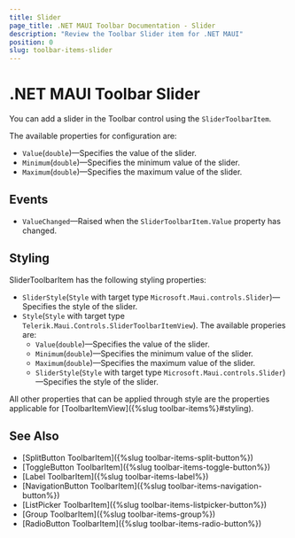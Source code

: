 ```yaml
---
title: Slider
page_title: .NET MAUI Toolbar Documentation - Slider
description: "Review the Toolbar Slider item for .NET MAUI"
position: 0
slug: toolbar-items-slider
---
```


# .NET MAUI Toolbar Slider

You can add a slider in the Toolbar control using the `SliderToolbarItem`.

The available properties for configuration are:

* `Value`(`double`)&mdash;Specifies the value of the slider.
* `Minimum`(`double`)&mdash;Specifies the minimum value of the slider.
* `Maximum`(`double`)&mdash;Specifies the maximum value of the slider.

## Events

* `ValueChanged`&mdash;Raised when the `SliderToolbarItem.Value` property has changed.

## Styling

SliderToolbarItem has the following styling properties:

* `SliderStyle`(`Style` with target type `Microsoft.Maui.controls.Slider`)&mdash;Specifies the style of the slider.
* `Style`(`Style` with target type `Telerik.Maui.Controls.SliderToolbarItemView`). The available properies are:
	* `Value`(`double`)&mdash;Specifies the value of the slider.
	* `Minimum`(`double`)&mdash;Specifies the minimum value of the slider.
	* `Maximum`(`double`)&mdash;Specifies the maximum value of the slider.
	* `SliderStyle`(`Style` with target type `Microsoft.Maui.controls.Slider`)&mdash;Specifies the style of the slider.

All other properties that can be applied through style are the properties applicable for [ToolbarItemView]({%slug toolbar-items%}#styling).

## See Also

- [SplitButton ToolbarItem]({%slug toolbar-items-split-button%})
- [ToggleButton ToolbarItem]({%slug toolbar-items-toggle-button%})
- [Label ToolbarItem]({%slug toolbar-items-label%})
- [NavigationButton ToolbarItem]({%slug toolbar-items-navigation-button%})
- [ListPicker ToolbarItem]({%slug toolbar-items-listpicker-button%})
- [Group ToolbarItem]({%slug toolbar-items-group%})
- [RadioButton ToolbarItem]({%slug toolbar-items-radio-button%})

